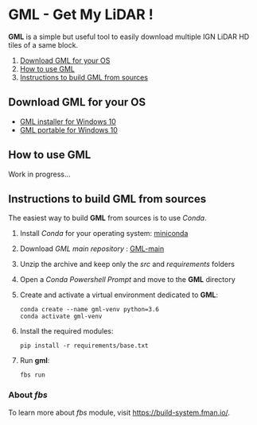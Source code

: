 # GML - Get My LiDAR !

**GML** is a simple but useful tool to easily download multiple IGN LiDAR HD tiles of a same block.

1. [Download GML for your OS](#Download-GML-for-your-OS)
2. [How to use GML](#How-to-use-GML)
3. [Instructions to build GML from sources](#Instructions-to-build-GML-from-sources)

## Download GML for your OS

- [GML installer for Windows 10](https://sourceforge.net/projects/get-my-lidar/files/GML_22-07.exe/download)
- [GML portable for Windows 10](https://sourceforge.net/projects/get-my-lidar/files/GML_22-07.zip/download)

## How to use GML

Work in progress...

## Instructions to build GML from sources

The easiest way to build **GML** from sources is to use *Conda*.

1. Install *Conda* for your operating system: [miniconda](https://docs.conda.io/en/latest/miniconda.html)
2. Download *GML main repository* : [GML-main](https://github.com/clementroussel/GML/archive/refs/heads/main.zip)
3. Unzip the archive and keep only the *src* and *requirements* folders
4. Open a *Conda Powershell Prompt* and move to the **GML** directory
5. Create and activate a virtual environment dedicated to **GML**:

    ```conda create --name gml-venv python=3.6```  
    ```conda activate gml-venv```

6. Install the required modules:

    ```pip install -r requirements/base.txt```

7. Run **gml**:

    ```fbs run```

### About *fbs*

To learn more about *fbs* module, visit https://build-system.fman.io/.